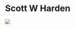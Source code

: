 # Scott W Harden

[![](https://github-readme-stats.vercel.app/api?username=swharden&count_private=true&hide=contribs,stars)](https://github.com/swharden)

